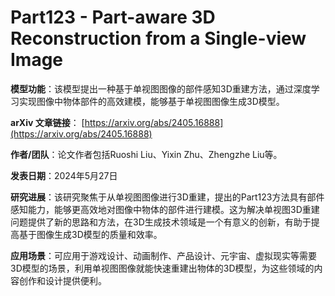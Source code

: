 # Part123 - Part-aware 3D Reconstruction from a Single-view Image

**模型功能**：该模型提出一种基于单视图图像的部件感知3D重建方法，通过深度学习实现图像中物体部件的高效建模，能够基于单视图图像生成3D模型。

**arXiv 文章链接**：
[https://arxiv.org/abs/2405.16888](https://arxiv.org/abs/2405.16888)

**作者/团队**：论文作者包括Ruoshi Liu、Yixin Zhu、Zhengzhe Liu等。

**发表日期**：2024年5月27日

**研究进展**：该研究聚焦于从单视图图像进行3D重建，提出的Part123方法具有部件感知能力，能够更高效地对图像中物体的部件进行建模。这为解决单视图3D重建问题提供了新的思路和方法，在3D生成技术领域是一个有意义的创新，有助于提高基于图像生成3D模型的质量和效率。

**应用场景**：可应用于游戏设计、动画制作、产品设计、元宇宙、虚拟现实等需要3D模型的场景，利用单视图图像就能快速重建出物体的3D模型，为这些领域的内容创作和设计提供便利。